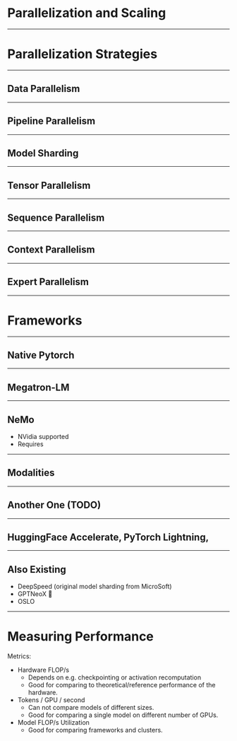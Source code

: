 # Parallelization and Scaling


---
# Parallelization Strategies

---
## Data Parallelism

---
## Pipeline Parallelism

---
## Model Sharding

---
## Tensor Parallelism

---
## Sequence Parallelism

---
## Context Parallelism

---
## Expert Parallelism

---
# Frameworks

---
## Native Pytorch

---
## Megatron-LM

---
## NeMo

- NVidia supported
- Requires 

---
## Modalities

---
## Another One (TODO)

---
## HuggingFace Accelerate, PyTorch Lightning, 

---
## Also Existing

- DeepSpeed (original model sharding from MicroSoft)
- GPTNeoX :shrug:
- OSLO

---
# Measuring Performance

Metrics:
- Hardware FLOP/s
    - Depends on e.g. checkpointing or activation recomputation
    - Good for comparing to theoretical/reference performance of the hardware.
- Tokens / GPU / second
    - Can not compare models of different sizes.
    - Good for comparing a single model on different number of GPUs.
- Model FLOP/s Utilization
    - Good for comparing frameworks and clusters.
